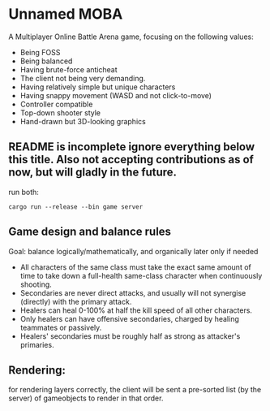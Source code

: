 # Unnamed MOBA

A Multiplayer Online Battle Arena game, focusing on the following values:
- Being FOSS
- Being balanced
- Having brute-force anticheat
- The client not being very demanding.
- Having relatively simple but unique characters
- Having snappy movement (WASD and not click-to-move)
- Controller compatible
- Top-down shooter style
- Hand-drawn but 3D-looking graphics

## README is incomplete ignore everything below this title. Also not accepting contributions as of now, but will gladly in the future.

run both:
```
cargo run --release --bin game server
```

## Game design and balance rules
Goal: balance logically/mathematically, and organically later only if needed
- All characters of the same class must take the exact same amount of time to take down a full-health same-class character when continuously shooting.
- Secondaries are never direct attacks, and usually will not synergise (directly) with the primary attack.
- Healers can heal 0-100% at half the kill speed of all other characters.
- Only healers can have offensive secondaries, charged by healing teammates or passively.
- Healers' secondaries must be roughly half as strong as attacker's primaries.

## Rendering:

for rendering layers correctly, the client will be sent a pre-sorted list (by the server) of gameobjects to render in that order.